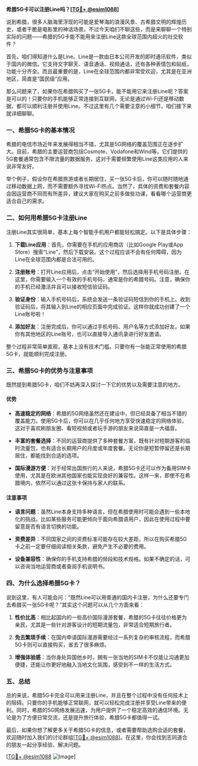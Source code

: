 **希腊5G卡可以注册Line吗？[[TG💪+ @esim1088](https://t.me/s/esim1088)]**

说到希腊，很多人脑海里浮现的可能是爱琴海的浪漫风景、古希腊文明的辉煌历史，或者干脆是电影里的神话场景。不过今天咱们不聊这些，而是来聊聊一个特别实际的问题——希腊的5G卡能不能用来注册Line这款全球范围内超火的社交软件？

首先，咱们得知道什么是Line。Line是一款由日本公司开发的即时通讯软件，类似于国内的微信。它支持文字聊天、语音通话、视频通话，还有各种表情包和贴纸，功能十分齐全。而且最重要的是，Line在全球范围内都非常受欢迎，尤其是在亚洲地区，简直是“国民级”应用。

那么问题来了，如果你在希腊购买了一张5G卡，能不能用它来注册Line呢？答案是可以的！只要你的手机能够正常连接到互联网，无论是通过Wi-Fi还是移动数据，都可以顺利注册并使用Line。不过这里有几个需要注意的小细节，咱们接下来就详细聊聊。

### **一、希腊5G卡的基本情况**

希腊的电信市场近年来发展得相当不错，尤其是5G网络的覆盖范围正在逐步扩大。目前，希腊的主要运营商包括Cosmote、Vodafone和Wind等，它们提供的5G套餐通常包含不限流量的数据服务，这对于需要频繁使用Line这类应用的人来说非常友好。

举个例子，假设你在希腊旅游或者长期居住，买一张5G卡后，你可以随时随地通过移动数据上网，而不需要额外寻找Wi-Fi热点。当然了，具体的资费和套餐内容会因运营商不同而有所差异，建议大家在购买之前多做些功课，看看哪个运营商更适合自己的需求。

### **二、如何用希腊5G卡注册Line**

注册Line其实很简单，基本上每个智能手机用户都能轻松搞定。以下是具体步骤：

1. **下载Line应用**：首先，你需要在手机的应用商店（比如Google Play或App Store）搜索“Line”，然后下载安装。这个过程应该不会有任何障碍，因为Line在全球范围内都是合法可用的。

2. **注册账号**：打开Line应用后，点击“开始使用”，然后选择用手机号码注册。在这里，你需要输入一个有效的手机号码，通常是你的希腊号码。注意，确保你的手机已经激活并且可以接收短信验证码。

3. **验证身份**：输入手机号码后，系统会发送一条验证码短信到你的手机上。收到验证码后，将其输入到Line的相应页面中完成验证。这样你就成功创建了一个Line账号啦！

4. **添加好友**：注册完成后，你可以通过手机号码、用户名等方式添加好友。如果你有其他地区的Line账号，也可以直接导入通讯录进行好友邀请。

整个过程非常简单直观，基本上没有技术门槛。只要你有一张能正常使用的希腊5G卡，就能顺利完成注册。

### **三、希腊5G卡的优势与注意事项**

既然提到希腊5G卡，咱们不妨再深入探讨一下它的优势以及需要注意的地方。

#### **优势**

- **高速稳定的网络**：希腊的5G网络虽然还在建设中，但已经具备了相当不错的覆盖能力。使用5G卡后，你可以在几乎任何地方享受快速稳定的网络体验，这对于喜欢刷朋友圈、看短视频或者玩手游的朋友来说简直是一大福音。
  
- **丰富的套餐选择**：不同的运营商提供了多种套餐方案，既有针对短期游客的临时流量包，也有适合长期用户的月度或年度套餐。无论你是短暂停留还是长期居住，都能找到合适的选项。

- **国际漫游方便**：对于经常出国旅行的人来说，希腊5G卡还可以作为备用SIM卡使用，尤其是在欧洲其他国家也能实现良好的兼容性。这样一来，即使不在希腊境内，依然可以通过这张卡保持与家人的联系。

#### **注意事项**

- **语言问题**：虽然Line本身支持多种语言，但在希腊使用时可能会遇到一些本地化的挑战。比如某些服务可能更倾向于面向希腊语用户，因此在使用过程中要留意是否有语言切换的功能。

- **资费差异**：不同国家之间的资费标准可能存在较大差距，所以在购买希腊5G卡之前一定要仔细阅读相关条款，避免产生不必要的费用。

- **设备兼容性**：确保你的手机支持希腊的频段和技术规格。如果不确定的话，可以咨询当地运营商或者查阅手机说明书。

### **四、为什么选择希腊5G卡？**

说到这里，有人可能会问：“既然Line可以用普通的国内卡注册，为什么还要专门去希腊买一张5G卡呢？”其实这个问题可以从几个方面来看：

1. **性价比高**：相比起国内的一些高价国际漫游套餐，希腊的5G卡往往价格更为亲民，尤其是一些针对游客设计的短期流量包，非常适合短期旅行者。

2. **免去繁琐手续**：在国内申请国际漫游需要经过一系列复杂的审核流程，而希腊5G卡则可以直接购买，省去了很多麻烦。

3. **增强体验感**：当你身处异国他乡时，拥有一张当地的SIM卡不仅能让沟通更加便捷，还能让你更好地融入当地文化氛围，感受到不一样的生活方式。

### **五、总结**

总的来说，希腊5G卡完全可以用来注册Line，并且在整个过程中没有任何技术上的阻碍。只要你的手机能够正常联网，就可以轻松完成注册并享受Line带来的便利。同时，希腊的5G网络发展迅速，为用户提供了一个稳定高效的通信环境。无论是为了方便日常交流，还是提升旅行体验，希腊5G卡都值得一试。

最后，如果你想了解更多关于希腊5G卡的信息，或者需要帮助选购合适的套餐，欢迎随时加入我们的讨论群组[[TG💪+ @esim1088](https://t.me/s/esim1088)]。在这里，你会找到志同道合的朋友一起分享经验、解决问题。

[[TG💪+ @esim1088](https://t.me/s/esim1088) ![Image](https://i.postimg.cc/4NQfJmqS/Snipaste-2025-05-13-00-14-12.png)]